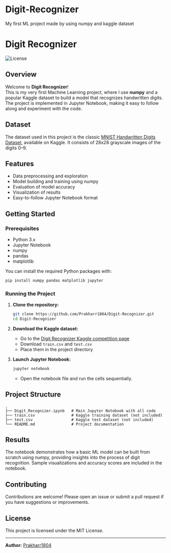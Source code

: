 # Digit-Recognizer
My first ML project made by using numpy and kaggle dataset
# Digit Recognizer

![License](https://img.shields.io/badge/license-MIT-blue.svg)

## Overview

Welcome to **Digit Recognizer**!  
This is my very first Machine Learning project, where I use **numpy** and a popular Kaggle dataset to build a model that recognizes handwritten digits. The project is implemented in Jupyter Notebook, making it easy to follow along and experiment with the code.

## Dataset

The dataset used in this project is the classic [MNIST Handwritten Digits Dataset](https://www.kaggle.com/c/digit-recognizer/data), available on Kaggle. It consists of 28x28 grayscale images of the digits 0–9.

## Features

- Data preprocessing and exploration
- Model building and training using numpy
- Evaluation of model accuracy
- Visualization of results
- Easy-to-follow Jupyter Notebook format

## Getting Started

### Prerequisites

- Python 3.x
- Jupyter Notebook
- numpy
- pandas
- matplotlib

You can install the required Python packages with:

```bash
pip install numpy pandas matplotlib jupyter
```

### Running the Project

1. **Clone the repository:**
   ```bash
   git clone https://github.com/Prakharr1804/Digit-Recognizer.git
   cd Digit-Recognizer
   ```

2. **Download the Kaggle dataset:**
   - Go to the [Digit Recognizer Kaggle competition page](https://www.kaggle.com/c/digit-recognizer/data)
   - Download `train.csv` and `test.csv`
   - Place them in the project directory

3. **Launch Jupyter Notebook:**
   ```bash
   jupyter notebook
   ```
   - Open the notebook file and run the cells sequentially.

## Project Structure

```text
.
├── Digit_Recognizer.ipynb   # Main Jupyter Notebook with all code
├── train.csv                # Kaggle training dataset (not included)
├── test.csv                 # Kaggle test dataset (not included)
└── README.md                # Project documentation
```

## Results

The notebook demonstrates how a basic ML model can be built from scratch using numpy, providing insights into the process of digit recognition. Sample visualizations and accuracy scores are included in the notebook.

## Contributing

Contributions are welcome! Please open an issue or submit a pull request if you have suggestions or improvements.

## License

This project is licensed under the MIT License.

---

**Author:** [Prakharr1804](https://github.com/Prakharr1804)
